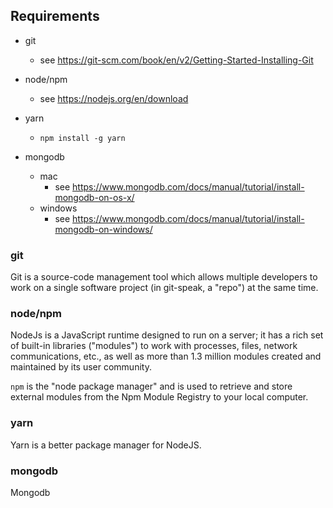 ## Requirements

- git
  - see https://git-scm.com/book/en/v2/Getting-Started-Installing-Git

- node/npm
  - see https://nodejs.org/en/download

- yarn
  - `npm install -g yarn`
  
- mongodb
  - mac
    - see https://www.mongodb.com/docs/manual/tutorial/install-mongodb-on-os-x/
  - windows
    - see https://www.mongodb.com/docs/manual/tutorial/install-mongodb-on-windows/

### git
Git is a source-code management tool which allows multiple developers
to work on a single software project (in git-speak, a "repo") at the same time.

### node/npm
NodeJs is a JavaScript runtime designed to run on a server; it has a rich set of
built-in libraries ("modules") to work with processes, files, network
communications, etc., as well as more than 1.3 million modules created and
maintained by its user community. 

`npm` is the "node package manager" and 
is used to retrieve and store external modules from the Npm Module Registry to
your local computer.

### yarn
Yarn is a better package manager for NodeJS.

### mongodb
Mongodb 